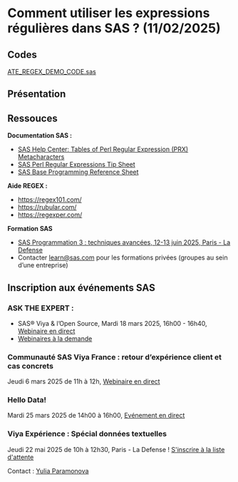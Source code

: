 # Comment utiliser les expressions régulières dans SAS ? (11/02/2025)
## Codes
[ATE_REGEX_DEMO_CODE.sas](ATE/ATE_REGEX_DEMO_CODE.sas)

## Présentation
## Ressouces
**Documentation SAS :**
- [SAS Help Center: Tables of Perl Regular Expression (PRX) Metacharacters](https://go.documentation.sas.com/doc/en/pgmsascdc/default/lefunctionsref/p0s9ilagexmjl8n1u7e1t1jfnzlk.htm)
- [SAS Perl Regular Expressions Tip Sheet](https://support.sas.com/content/dam/SAS/support/en/products-solutions/base-sas/tip-sheets/regexp-tip-sheet.pdf)
- [SAS Base Programming Reference Sheet](https://www.sas.com/content/dam/SAS/documents/technical/certification/exam-content/base-programming-ref-sheet.pdf)

**Aide REGEX :**
- https://regex101.com/
- https://rubular.com/
- https://regexper.com/

**Formation SAS**
- [SAS Programmation 3 : techniques avancées, 12-13 juin 2025, Paris - La Defense](https://learn.sas.com/course/view.php?id=211)
- Contacter learn@sas.com pour les formations privées (groupes au sein d’une entreprise)

## 
## Inscription aux événements SAS
### ASK THE EXPERT : 
- SAS® Viya & l’Open Source, Mardi 18 mars 2025, 16h00 - 16h40, [Webinaire en direct](https://www.sas.com/fr_fr/webinars/sas-viya-open-source.html)
- [Webinaires à la demande](https://www.sas.com/fr_fr/learn/ask-the-expert-webinars.html#webinaires-%C3%A0-la-demande)

### Communauté SAS Viya France : retour d’expérience client et cas concrets
Jeudi 6 mars 2025 de 11h à 12h, [Webinaire en direct](https://www.sas.com/fr_fr/webinars/sas-viya-community.html)

### Hello Data! 
Mardi 25 mars 2025 de 14h00 à 16h00, [Evénement en direct](https://www.sas.com/fr_fr/events/hello-data.html)

### Viya Expérience : Spécial données textuelles 
Jeudi 22 mai 2025 de 10h à 12h30, Paris - La Defense ! [S'inscrire à la liste d'attente](mailto:yulia.paramonova@sas.com?subject=Viya%20Experience%2022%20mai%202025%20Waiting%20List)


Contact : [Yulia Paramonova](https://www.linkedin.com/in/yulia-paramonova/)
